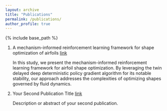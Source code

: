```yaml
---
layout: archive
title: "Publications"
permalink: /publications/
author_profile: true
---
```

{% include base_path %}

<!-- Your custom markdown content goes here -->


1. A mechanism-informed reinforcement learning framework for shape optimization of airfoils [link](https://arxiv.org/abs/2403.04329)

   In this study, we present the mechanism-informed reinforcement learning framework for airfoil shape optimization. By leveraging the twin delayed deep deterministic policy gradient algorithm for its notable stability, our approach addresses the complexities of optimizing shapes governed by fluid dynamics.
2. Your Second Publication Title [link](https://link-to-your-second-paper.com)

   Description or abstract of your second publication.

<!-- Add more publications as needed -->


<!-- Add more publications as needed -->

